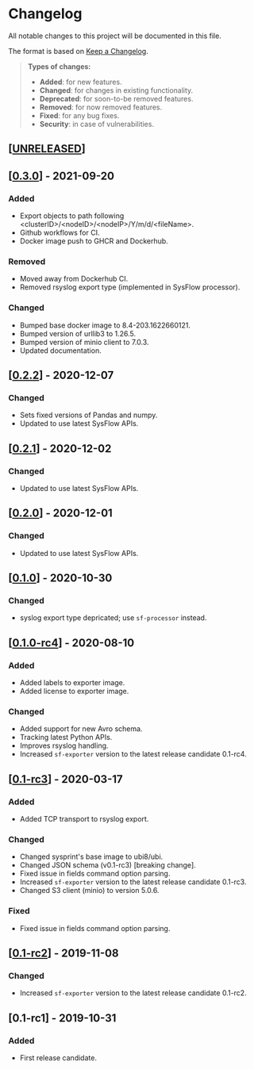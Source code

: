 # Changelog

All notable changes to this project will be documented in this file.

The format is based on [Keep a Changelog](http://keepachangelog.com/en/1.0.0/).

> **Types of changes:**
>
> -   **Added**: for new features.
> -   **Changed**: for changes in existing functionality.
> -   **Deprecated**: for soon-to-be removed features.
> -   **Removed**: for now removed features.
> -   **Fixed**: for any bug fixes.
> -   **Security**: in case of vulnerabilities.

## [[UNRELEASED](https://github.com/sysflow-telemetry/sf-exporter/compare/0.3.0...HEAD)]

## [[0.3.0](https://github.com/sysflow-telemetry/sf-exporter/compare/0.2.2...0.3.0)] - 2021-09-20

### Added

- Export objects to path following \<clusterID\>/\<nodeID\>/\<nodeIP\>/Y/m/d/\<fileName\>.
- Github workflows for CI.
- Docker image push to GHCR and Dockerhub.

### Removed

- Moved away from Dockerhub CI.
- Removed rsyslog export type (implemented in SysFlow processor).

### Changed

- Bumped base docker image to 8.4-203.1622660121.
- Bumped version of urllib3 to 1.26.5.
- Bumped version of minio client to 7.0.3.
- Updated documentation.

## [[0.2.2](https://github.com/sysflow-telemetry/sf-exporter/compare/0.2.1...0.2.2)] - 2020-12-07

### Changed

- Sets fixed versions of Pandas and numpy.
- Updated to use latest SysFlow APIs.


## [[0.2.1](https://github.com/sysflow-telemetry/sf-exporter/compare/0.2.0...0.2.1)] - 2020-12-02

### Changed

- Updated to use latest SysFlow APIs.


## [[0.2.0](https://github.com/sysflow-telemetry/sf-exporter/compare/0.1.0...0.2.0)] - 2020-12-01

### Changed

- Updated to use latest SysFlow APIs.

## [[0.1.0](https://github.com/sysflow-telemetry/sf-exporter/compare/0.1-rc4...0.1.0)] - 2020-10-30

### Changed

- syslog export type depricated; use `sf-processor` instead.

## [[0.1.0-rc4](https://github.com/sysflow-telemetry/sf-exporter/compare/0.1-rc3...0.1.0-rc4)] - 2020-08-10

### Added

- Added labels to exporter image.
- Added license to exporter image.

### Changed

- Added support for new Avro schema.
- Tracking latest Python APIs.
- Improves rsyslog handling.
- Increased `sf-exporter` version to the latest release candidate 0.1-rc4.


## [[0.1-rc3](https://github.com/sysflow-telemetry/sf-exporter/compare/0.1-rc2...0.1-rc3)] - 2020-03-17

### Added

- Added TCP transport to rsyslog export.

### Changed

- Changed sysprint's base image to ubi8/ubi.
- Changed JSON schema (v0.1-rc3) [breaking change].
- Fixed issue in fields command option parsing.
- Increased `sf-exporter` version to the latest release candidate 0.1-rc3.
- Changed S3 client (minio) to version 5.0.6.

### Fixed

- Fixed issue in fields command option parsing.

## [[0.1-rc2](https://github.com/sysflow-telemetry/sf-exporter/compare/0.1-rc1...0.1-rc2)] - 2019-11-08

### Changed

- Increased `sf-exporter` version to the latest release candidate 0.1-rc2.

## [0.1-rc1] - 2019-10-31

### Added

- First release candidate.
